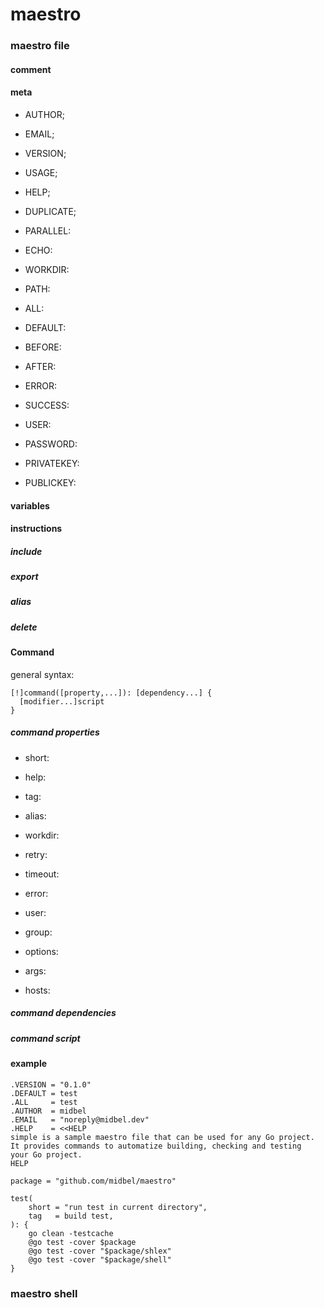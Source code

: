 # maestro

### maestro file

#### comment

#### meta

* AUTHOR;
* EMAIL;
* VERSION;
* USAGE;
* HELP;

* DUPLICATE;

* PARALLEL:
* ECHO:
* WORKDIR:

* PATH:

* ALL:
* DEFAULT:
* BEFORE:
* AFTER:
* ERROR:
* SUCCESS:

* USER:
* PASSWORD:
* PRIVATEKEY:
* PUBLICKEY:

#### variables

#### instructions

##### include
##### export
##### alias
##### delete

#### Command

general syntax:

```
[!]command([property,...]): [dependency...] {
  [modifier...]script
}
```

##### command properties

* short:
* help:
* tag:
* alias:

* workdir:
* retry:
* timeout:
* error:
* user:
* group:

* options:
* args:

* hosts:

##### command dependencies

##### command script

#### example

```
.VERSION = "0.1.0"
.DEFAULT = test
.ALL     = test
.AUTHOR  = midbel
.EMAIL   = "noreply@midbel.dev"
.HELP    = <<HELP
simple is a sample maestro file that can be used for any Go project.
It provides commands to automatize building, checking and testing
your Go project.
HELP

package = "github.com/midbel/maestro"

test(
	short = "run test in current directory",
	tag   = build test,
): {
	go clean -testcache
	@go test -cover $package
	@go test -cover "$package/shlex"
	@go test -cover "$package/shell"
}
```

### maestro shell

